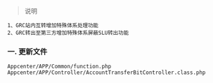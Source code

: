 > 说明

	1、GRC站内互转增加特殊体系处理功能
	2、GRC转出至第三方增加特殊体系屏蔽SLU转出功能

### 一. 更新文件

	Appcenter/APP/Common/function.php
	Appcenter/APP/Controller/AccountTransferBitController.class.php